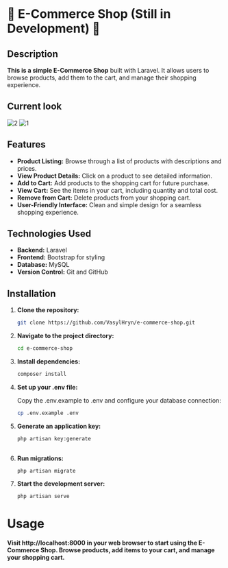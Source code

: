 # 🚧 E-Commerce Shop (Still in Development) 🚧

## Description

**This is a simple E-Commerce Shop** built with Laravel. It allows users to browse products, add them to the cart, and manage their shopping experience.

## Current look

![2](https://github.com/user-attachments/assets/af80be0e-87b4-4f8d-a497-b1dac9e096a2)
![1](https://github.com/user-attachments/assets/fd1ecac1-5495-4479-aff1-785632d67f37)


## Features

- **Product Listing:** Browse through a list of products with descriptions and prices.
- **View Product Details:** Click on a product to see detailed information.
- **Add to Cart:** Add products to the shopping cart for future purchase.
- **View Cart:** See the items in your cart, including quantity and total cost.
- **Remove from Cart:** Delete products from your shopping cart.
- **User-Friendly Interface:** Clean and simple design for a seamless shopping experience.

## Technologies Used

- **Backend:** Laravel
- **Frontend:** Bootstrap for styling
- **Database:** MySQL
- **Version Control:** Git and GitHub

## Installation

1. **Clone the repository:**
   ```bash
   git clone https://github.com/VasylHryn/e-commerce-shop.git

2. **Navigate to the project directory:**
   ```bash
   cd e-commerce-shop
   
3. **Install dependencies:**
   ```bash
   composer install
   
4. **Set up your .env file:**
    
    Copy the .env.example to .env and configure your database connection:
   ```bash
   cp .env.example .env

5. **Generate an application key:**
   ```bash
   php artisan key:generate
  
6. **Run migrations:**
   ```bash
   php artisan migrate

6. **Start the development server:**
   ```bash
   php artisan serve
   
# Usage

**Visit http://localhost:8000 in your web browser to start using the E-Commerce Shop. Browse products, add items to your cart, and manage your shopping cart.**
